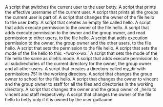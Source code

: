A script that switches the current user to the user betty.
A script that prints the effective username of the current user.
A script that prints all the groups the current user is part of.
A script that changes the owner of the file hello to the user betty.
A script that creates an empty file called hello.
A script that adds execute permission to the owner of the file hello.
A script that adds execute permission to the owner and the group owner, and read permission to other users, to the file hello.
A script that adds execution permission to the owner, the group owner and the other users, to the file hello.
A script that sets the permission to the file hello.
A script that sets the mode of the file hello to this: -rwxr-x-wx.`
A script that sets the mode of the file hello the same as olleh’s mode.
A script that adds execute permission to all subdirectories of the current directory for the owner, the group owner and all other users. 
A script that creates a directory called my_dir with permissions 751 in the working directory.
A script that changes the group owner to school for the file hello.
A script that changes the owner to vincent and the group owner to staff for all the files and directories in the working directory.
A script that changes the owner and the group owner of _hello to vincent and staff respectively.
A script that changes the owner of the file hello to betty only if it is owned by the user guillaume.
